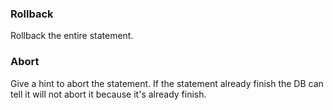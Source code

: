 ### Rollback 
Rollback the entire statement.

### Abort
Give a hint to abort the statement. If the statement already finish the DB can tell it will not abort it because it's already finish.